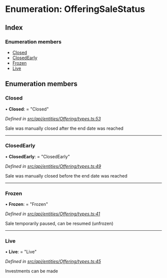 # Enumeration: OfferingSaleStatus

## Index

### Enumeration members

* [Closed](offeringsalestatus.md#closed)
* [ClosedEarly](offeringsalestatus.md#closedearly)
* [Frozen](offeringsalestatus.md#frozen)
* [Live](offeringsalestatus.md#live)

## Enumeration members

###  Closed

• **Closed**: = "Closed"

*Defined in [src/api/entities/Offering/types.ts:53](https://github.com/PolymathNetwork/polymesh-sdk/blob/4f2fd432/src/api/entities/Offering/types.ts#L53)*

Sale was manually closed after the end date was reached

___

###  ClosedEarly

• **ClosedEarly**: = "ClosedEarly"

*Defined in [src/api/entities/Offering/types.ts:49](https://github.com/PolymathNetwork/polymesh-sdk/blob/4f2fd432/src/api/entities/Offering/types.ts#L49)*

Sale was manually closed before the end date was reached

___

###  Frozen

• **Frozen**: = "Frozen"

*Defined in [src/api/entities/Offering/types.ts:41](https://github.com/PolymathNetwork/polymesh-sdk/blob/4f2fd432/src/api/entities/Offering/types.ts#L41)*

Sale temporarily paused, can be resumed (unfrozen)

___

###  Live

• **Live**: = "Live"

*Defined in [src/api/entities/Offering/types.ts:45](https://github.com/PolymathNetwork/polymesh-sdk/blob/4f2fd432/src/api/entities/Offering/types.ts#L45)*

Investments can be made

